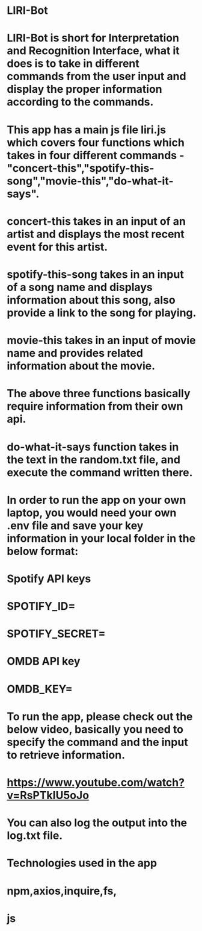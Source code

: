 # LIRI-Bot


# LIRI-Bot is short for Interpretation and Recognition Interface, what it does is to take in different commands from the user input and display the proper information according to the commands.

# This app has a main js file liri.js which covers four functions which takes in four different commands - "concert-this","spotify-this-song","movie-this","do-what-it-says".

# concert-this takes in an input of an artist and displays the most recent event for this artist.

# spotify-this-song takes in an input of a song name and displays information about this song, also provide a link to the song for playing.

# movie-this takes in an input of movie name and provides related information about the movie.

# The above three functions basically require information from their own api.

# do-what-it-says function takes in the text in the random.txt file, and execute the command written there.

# In order to run the app on your own laptop, you would need your own .env file and save your key information in your local folder in the below format:

# Spotify API keys

# SPOTIFY_ID=<your SPOTIFY_ID>

# SPOTIFY_SECRET=<your SPOTIFY_SECRET>

# OMDB API key

# OMDB_KEY=<your OMDB_KEY>

# To run the app, please check out the below video, basically you need to specify the command and the input to retrieve information.

# https://www.youtube.com/watch?v=RsPTkIU5oJo

# You can also log the output into the log.txt file.

# Technologies used in the app

# npm,axios,inquire,fs,

# js
